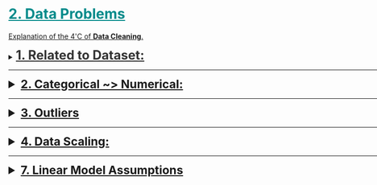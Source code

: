 <h1 style='color:darkcyan;text-decoration:underline'>2. Data Problems</h1>


<div style='width:1000px;margin:auto'>

<p><a href="file:///media/mosaab/Volume/Personal/Development/Courses%20Docs/Data%20Science/0_%20A%20Data%20Science%20Framework%20to%20achieve%2099%20Accuracy/a-data-science-framework-to-achieve-99-accuracy.html#3.21-The-4-C's-of-Data-Cleaning:-Correcting,-Completing,-Creating,-and-Converting">Explanation of the 4'C of <b>Data Cleaning</b>.</a> </p>
 
 
<details><summary><span style='color:#333;font-size:25px;font-weight:bold;text-decoration:underline'>1. Related to Dataset:</span></summary>
<p>
<details><summary><b>1. Imbalanced Data set:</b></summary>
<p>
<ul>
<li><p><a href="file:///media/mosaab/Volume/Personal/Development/Courses%20Docs/Applied%20ML%20Course/0_Code/11_Classification%20Algorithms%20in%20Real-World%20problems/1_Dealing%20with%20Imbalanced%20Datasets.html"><span style='color:#333333'><b>1. Imbalanced Data set:</b></span></a> </p></li>
<li><p><a href="https://imbalanced-learn.org/en/stable/over_sampling.html"><span style='color:#333333'><b>2. Another way</b> (better)</span></a> </p></li>
</ul>
</p>
</details><details><summary><b>2. Large Dataset:</b></summary>
<p>
<details><summary>Using <b>Chunksize</b> in pd.read_csv()</summary>
<p>
~~~python
df = pd.read_csv('/kaggle/input/train.csv', chunksize=1000)
~~~
</p>
</details>
<details><summary>From<b>CSV</b> To <b>HDF5</b></summary>
<p>
<ul>
<li><a href="https://stackoverflow.com/questions/27203161/convert-large-csv-to-hdf5"><b>After reading csv</b></a> </li>
<li><a href="file:///media/mosaab/Volume/Personal/Development/Courses%20Docs/Kaggle's%20Notebooks/7_From%20Large%20CSV%20to%20small%20HDF5/__notebook__.html"><b>When we can't read the csv</b></a> </li>
</ul>
</p>
</details>
<details><summary>From<b>CSV</b> To <b>npz</b></summary>
<p>
<ul>
<li><a href="https://docs.scipy.org/doc/numpy/reference/generated/numpy.savez_compressed.html#numpy.savez_compressed"><b>np.savez_compressed</b></a> </li>
</ul>
</p>
</details>

<details><summary>From<b>CSV</b> To <b>pyarray</b></summary>
<p>
<ul>
<li><a href="https://github.com/Far0n/kaggletils/blob/7819a26973a25990f479e7b7f01f40de31a64b34/kaggletils/utils/data.py#L20"><b>Credits [Github]</b></a> </li>
</ul>
~~~python
def csv_to_pyarray(csv_in, file_out=None, array_name=None, enquote_elements=True, header=None, wrap=50):
    csv_filename, csv_file_extension = os.path.splitext(csv_in)
    csv_basename = ntpath.basename(csv_in).replace(csv_file_extension, '')
    file_out = file_out or csv_in.replace(csv_file_extension, '.py')
    array_name = array_name or csv_basename

    data = np.array(pd.read_csv(csv_in, header=header)).ravel()
    pyarray = '{0} = ['.format(array_name)
    length = 0
    for i, x in enumerate(data):
        length += len(str(x))
        if length > wrap:
            pyarray = "{0}{1}".format(pyarray, '\n')
            length = 0
        pyarray = "{0}'{1}', ".format(pyarray, x) if enquote_elements else "{0}{1}, ".format(pyarray, x)

    pyarray = '{0}]'.format(pyarray.rstrip()[:-1])
    with open(file_out, "w") as text_file:
        text_file.write("{0}".format(pyarray))
~~~
</p>
</details>

<details><summary><b>Reduced size of dataset</b></summary>
<p>
~~~python
from tqdm import tqdm_notebook

def reduce_mem_usage(df):
    start_mem = df.memory_usage().sum() / 1024<b>3
    print('~> Memory usage of dataframe is {:.3f} GB'.format(start_mem))

    for col in tqdm_notebook(df.columns):
        col_type = df[col].dtype
        if col_type != object:
                c_min = df[col].min()
                c_max = df[col].max()
                if str(col_type)[:3] == 'int':
                    if c_min > np.iinfo(np.int8).min and c_max < np.iinfo(np.int8).max:
                        df[col] = df[col].astype(np.int8)
                    elif c_min > np.iinfo(np.uint8).min and c_max < np.iinfo(np.uint8).max:
                        df[col] = df[col].astype(np.uint8)
                    elif c_min > np.iinfo(np.int16).min and c_max < np.iinfo(np.int16).max:
                        df[col] = df[col].astype(np.int16)
                    elif c_min > np.iinfo(np.uint16).min and c_max < np.iinfo(np.uint16).max:
                        df[col] = df[col].astype(np.uint16)
                    elif c_min > np.iinfo(np.int32).min and c_max < np.iinfo(np.int32).max:
                        df[col] = df[col].astype(np.int32)
                    elif c_min > np.iinfo(np.uint32).min and c_max < np.iinfo(np.uint32).max:
                        df[col] = df[col].astype(np.uint32)                    
                    elif c_min > np.iinfo(np.int64).min and c_max < np.iinfo(np.int64).max:
                        df[col] = df[col].astype(np.int64)
                    elif c_min > np.iinfo(np.uint64).min and c_max < np.iinfo(np.uint64).max:
                        df[col] = df[col].astype(np.uint64)
                else:
                    if c_min > np.finfo(np.float16).min and c_max < np.finfo(np.float16).max:
                        df[col] = df[col].astype(np.float16)
                    elif c_min > np.finfo(np.float32).min and c_max < np.finfo(np.float32).max:
                        df[col] = df[col].astype(np.float32)
                    else:
                        df[col] = df[col].astype(np.float64)
        ## Comment this if you have NaN value in this column.
        # else:
            # df[col] = df[col].astype('category')

    end_mem = df.memory_usage().sum() / 1024<b>3
    print('~> Memory usage after optimization is: {:.3f} GB'.format(end_mem))
    print('~> Decreased by {:.1f}%'.format(100 * (start_mem - end_mem) / start_mem))
    print('---'*20)
    return df
~~~
</p>
</details>
</p>
</details>
</p>
</details>

<hr>

<details><summary style='font-size:23px;text-decoration:underline'><b>2. Categorical ~> Numerical:</b></summary>
<p>

<p><a href="file:///media/mosaab/Volume/Personal/Development/Courses%20Docs/Feature%20Engineering%20for%20Machine%20Learning/0_code/Section-03-Variable-Characteristics/03.2-Cardinality.html#Cardinality"><b>Cardinality, How affects Model Performance</b></a> </p>

<p><a href="file:///media/mosaab/Volume/Personal/Development/Courses%20Docs/Feature%20Engineering%20for%20Machine%20Learning/0_code/Section-03-Variable-Characteristics/03.3-Rare-Labels.html#Rare-Labels"><b>Rare Labels</b></a> </p>

<details><summary> <b>1. Response Coding</b> </summary>
<p>
~~~python
## Note: Modify [X_train] to fit your code
## NOTE: Modify the dataframe at the end.
def ResponseCoding(train_df, feature, target, alpha=10):
    feature_count = train_df[feature].value_counts()
    n_classes     = train_df[target].nunique()
    feature_dict  = dict()

    # Compute the Response Coding / Mean Replacement.
    for i, denominator in feature_count.items():
        vec = []
        for k in range(0, n_classes):
            nominator         = len(train_df.loc[(train_df[target]==k) & (train_df[feature]==i)])
            laplace_smoothing = (nominator + alpha)/(denominator+(n_classes*alpha))
            vec.append(laplace_smoothing)
        feature_dict[i] = vec
    return feature_dict, feature_count, n_classes


def assignResponseCoding(df, col_id, feature, feature_dict, feature_count, n_classes):
    feature_final = [[] for i in range(n_classes)]
    for idx, row in df.iterrows():
        for i in range(n_classes):
            if row[feature] in dict(feature_count).keys():
                feature_final[i].append(feature_dict[row[feature]][i])
            else:
                feature_final[i].append(1/n_classes)

    return pd.DataFrame({str(col_id): df[col_id],
                         str(feature)+'_responseCoding_0': feature_final[0],
                         str(feature)+'_responseCoding_1': feature_final[1]})
~~~
~~~python
def add_df(df, df_encoding):
    return df.merge(df_encoding, on='id', how='left')
~~~
~~~python
## Response Coding for [Train] & [Test] dataset
# Note: Specify the features here below to be encoded.
features = ['nom_5', 'nom_6', 'nom_7', 'nom_8', 'nom_9']
nom_responseCoding_train = pd.DataFrame({'id': train.id})
nom_responseCoding_test = pd.DataFrame({'id': test.id})

for col in features:
    print(f'~> ResponseCoding for {bg(col+str("..."), "s", "green")}')
    feature_dict, feature_count, n_classes = ResponseCoding(train, 'nom_5', 'target')
   
    print(f'- Assigning {bg("Train", "s")}')
    temp_train = assignResponseCoding(train, 'id', col, feature_dict, feature_count, n_classes)
    nom_responseCoding_train = add_df(nom_responseCoding_train, temp_train)
    
    print(f'- Assigning {bg("Test", "s")}')
    temp_test = assignResponseCoding(test, 'id', col, feature_dict, feature_count, n_classes)
    nom_responseCoding_test = add_df(nom_responseCoding_test, temp_test)
~~~
</p>
</details>

<details><summary><b>2.1 One-Hot Encoding (Nominal)</b> </summary>
<p>
~~~

from sklearn.preprocessing import LabelEncoder
le = LabelEncoder()
for col in df_copy.columns:
    df_copy[col] = le.fit_transform(df_copy[col])
~~~ 
</p>
</details>


<details><summary><b>2.2 One-Hot Encoding (Ordinal)</b></summary>
<p style="margin: 0">
<p><a href="https://www.kaggle.com/jemseow/machine-learning-to-predict-app-ratings">See <b>Code</b> in Kaggle</a> </p>

~~~python
#Cleaning of content rating classification
RatingL = df['Content Rating'].unique()
RatingDict = {}

for i in range(len(RatingL)):
    RatingDict[RatingL[i]] = i
   
df['Content Rating'] = df['Content Rating'].map(RatingDict).astype(int)
~~~
</p>
</details>



<details><summary><b>2.3 Dummy</b> Variables</summary>
<p style="margin: 0">
<p><a href="file:///media/mosaab/Volume/Personal/Development/Courses%20Docs/Data%20Science/11_Decision%20Tree,%20Random%20Forest/2_Decision%20Trees%20and%20Random%20Forest%20Project-Mosaab.html#Get-Dummy-Variable">Dummy Variable in Action</a> </p>

~~~python
# Always remove one column of the dummy variables.
cat_feats = ['Categorical Column name']

final_data = pd.get_dummies(whole_dataset, columns=cat_feats, drop_first=True)
~~~

~~~python
# Select all the categorical variables then get the dummy variables out of them
cat_vars = df.select_dtypes(include=['object']).copy().columns
for var in cat_vars:
	# For each cat add dummy var, drop original column
	df = pd.concat([df.drop(var, axis=1), pd.get_dummies(df[var], prefix=var, prefix_sep='_', drop_first=True, dummy_na=dummy_na)], axis=1)
~~~

<h4>We can make the dummy variables sparse in order to make it fit into memory, then convert it back to form which suitable for models to handle.</h4>
<h4>Note: (.sparse.to_coo().tocsr()) is responsible to make it suitable for models to handle.</h4>
~~~python
X_comb_onehot = pd.get_dummies(pd.concat([X_train, X_test]), sparse=True, columns=X_train.columns)
X_train_sparse = X_comb_onehot.loc[y_train.index].sparse.to_coo().tocsr()
X_test_sparse = X_comb_onehot.drop(index=y_train.index).sparse.to_coo().tocsr()

lr_params = dict(solver="lbfgs", C=0.2, max_iter=5000, random_state=0)
models = [LogisticRegression(**lr_params).fit(X_train_sparse[t], y_train[t])
          for t, _ in KFold(5, random_state=0).split(X_train_sparse)]
~~~
</p>
</details>

<details><summary>From <b>One-Hot Encoding</b> To <b>Ordinal</b></summary>
<p>
~~~
ind['inst'] = np.argmax(np.array(ind[[c for c in ind if c.startswith('instl')]]), axis = 1)
~~~ 
</p>
</details>

<details><summary><b>3. Label Encoder</b></summary>
<p style="margin: 0">
~~~python
df[col] = df[col].factorize()[0]
~~~
~~~python
# Create a label encoder object
le = LabelEncoder()
le_count = 0

# Iterate through the columns
for col in app_train:
    if app_train[col].dtype == 'object':
        # If 2 or fewer unique categories
        if len(list(app_train[col].unique())) <= 2:
            # Train on the training data
            le.fit(app_train[col])
            # Transform both training and testing data
            app_train[col] = le.transform(app_train[col])
            app_test[col] = le.transform(app_test[col])
            
            # Keep track of how many columns were label encoded
            le_count += 1
            
print('%d columns were label encoded.' % le_count)
~~~
<h4> 2. A Better Version</h4>
~~~python
from tqdm import tqdm_notebook

cat_columns = [col for col in train.columns if col not in ['id', 'target', 'dataset_type']]
for col in tqdm_notebook(cat_columns):
    le = LabelEncoder()
    le.fit(list(train[col].astype(str).values) + list(test[col].astype(str).values))
    train[col] = le.transform(list(train[col].astype(str).values))
    test[col] = le.transform(list(test[col].astype(str).values))   
~~~
</p>
</details>

<details><summary> <b>4. Thermometer Encoding [Ordinal]</b></summary>
<p>
<p><a href="https://www.kaggle.com/superant/oh-my-cat"><b>Credits</b></a> </p>
<h4>Note:</h4>
<p class='alert alert-info'>&nbsp;&nbsp;&nbsp;&nbsp;You can encode ordinal data using the thermometer trick. If there are 𝑁 possible values for the variable, then you map each value to a 𝑁-vector, where you put a 1 in the position that matches the value of the variable and all subsequent position.
<br><br>
&nbsp;&nbsp;&nbsp;&nbsp;For instance: first place ↦(1,1,1), second place ↦(0,1,1), third place ↦(0,0,1).</p>

<h4>1. Build the Class.</h4>
~~~python
from sklearn.base import TransformerMixin
from itertools import repeat
import scipy


class ThermometerEncoder(TransformerMixin):
    """
    Assumes all values are known at fit
    """
    def __init__(self, sort_key=None):
        self.sort_key = sort_key
        self.value_map_ = None
    
    def fit(self, X, y=None):
        self.value_map_ = {val: i for i, val in enumerate(sorted(X.unique(), key=self.sort_key))}
        return self
    
    def transform(self, X, y=None):
        values = X.map(self.value_map_)
        
        possible_values = sorted(self.value_map_.values())
        
        idx1 = []
        idx2 = []
        
        all_indices = np.arange(len(X))
        
        for idx, val in enumerate(possible_values[:-1]):
            new_idxs = all_indices[values > val]
            idx1.extend(new_idxs)
            idx2.extend(repeat(idx, len(new_idxs)))
            
        result = scipy.sparse.coo_matrix(([1] * len(idx1), (idx1, idx2)), shape=(len(X), len(possible_values)), dtype="int8")
            
        return result
~~~

<h4>2. How to use</h4>
~~~python
thermos=[]
for col in ["ord_1", "ord_2", "ord_3", "ord_4", "ord_5a", "day", "month"]:
    if col=="ord_1":
        sort_key=['Novice', 'Contributor', 'Expert', 'Master', 'Grandmaster'].index
    elif col=="ord_2":
        sort_key=['Freezing', 'Cold', 'Warm', 'Hot', 'Boiling Hot', 'Lava Hot'].index
    elif col in ["ord_3", "ord_4", "ord_5a"]:
        sort_key=str
    elif col in ["day", "month"]:
        sort_key=int
    else:
        raise ValueError(col)
    
    enc=ThermometerEncoder(sort_key=sort_key)
    thermos.append(enc.fit_transform(X[col]))
~~~

~~~python
# convert all coo_matrix to csr matrix in order to make the models be able to train
ohc=scipy.sparse.hstack([ohc1] + thermos).tocsr()
~~~

<h4>3. Another trial: Returns dataframe</h4>
<p><a href="https://stackoverflow.com/questions/49080613/numpy-thermometer-encoding/49081131#49081131"><b>Credits</b></a> </p>
~~~python
def ThemometerEncoder(df, ord_cols):
    enc_cols = []
    df_enc   = pd.DataFrame()

    for col in tqdm(ord_cols):
        enc_cols = []

        # Thermometer Encoder Step ~> 5 == [1, 1, 1, 1, 1, 0, 0, 0]
        result = ((sorted(df[col].unique()) < np.array(df[col])\
                               .reshape(-1, 1))\
                               .astype('int8'))

        for val in sorted(df[col].unique()):
            enc_cols.append(f'thermo_{col}_{val}')

        df_enc = pd.concat([df_enc, 
                            pd.DataFrame(result, columns=enc_cols)],
                            axis=1)
    return df_enc
~~~
</p>
</details>

<details><summary> <b>5. Feature Hashing</b></summary>
<p>
<h4> Using FeatureHasher (Multiple Columns)</h4>
~~~python
from sklearn.feature_extraction import FeatureHasher

X_train_hash=X.copy()
for c in X.columns:
    X_train_hash[c]=X[c].astype('str')
    
hashing=FeatureHasher(input_type='string')
train=hashing.transform(X_train_hash.values)

print('train data set has got {} rows and {} columns'.format(train.shape[0],train.shape[1]))
<h4><h4># Result <h4><h4><h4>
train data set has got 300000 rows and 1048576 columns
~~~

<h4> Using Hash Function (One Column)</h4>
~~~python
for col in high_card_feats:
    enc_nom_1 = train[col].value_counts(normalize=True)
    train[f'freq_{col}'] = train[col].apply(lambda x: enc_nom_1[x])
~~~
</p>
</details>


<details><summary> <b>6. Encoding with dataset statistics</b></summary>
<p>
~~~python
## The easiest way to do it is replace every category with the number of times that we saw it in the dataset. 

X_train_stat=X.copy()
for c in X_train_stat.columns:
    if(X_train_stat[c].dtype=='object'):
        X_train_stat[c]=X_train_stat[c].astype('category')
        counts=X_train_stat[c].value_counts()
        counts=counts.sort_index()
        counts=counts.fillna(0)
        counts += np.random.rand(len(counts))/1000
        X_train_stat[c].cat.categories=counts
~~~
</p>
</details>


<details><summary> <b>7. Encoding Cyclic Features (Day, Month, ...)</b></summary>
<p>
~~~python
X_train_cyclic=X.copy()
columns=['day','month']
for col in columns:
    X_train_cyclic[col+'_sin']=np.sin((2*np.pi*X_train_cyclic[col])/max(X_train_cyclic[col]))
    X_train_cyclic[col+'_cos']=np.cos((2*np.pi*X_train_cyclic[col])/max(X_train_cyclic[col]))
X_train_cyclic=X_train_cyclic.drop(columns,axis=1)
~~~
</p>
</details>

<details><summary> <b>8. Target</b> Encoding</summary>
<p>
<ul>
<li><p><a href="file:///media/mosaab/Volume/Personal/Development/Courses%20Docs/How%20to%20win%20a%20Data%20Science%20Competition/Week%203/mean_encoding_week_3.html#Mean-encodings-without-regularization"><b>1. Mean Encoding Without Regularization</b></a> </p></li>

<li><p><a href="file:///media/mosaab/Volume/Personal/Development/Courses%20Docs/How%20to%20win%20a%20Data%20Science%20Competition/Week%203/mean_encoding_week_3.html#1.-KFold-scheme"><b>2. Using KFold Scheme</b></a> </p></li>

<li><p><a href="file:///media/mosaab/Volume/Personal/Development/Courses%20Docs/How%20to%20win%20a%20Data%20Science%20Competition/Week%203/mean_encoding_week_3.html#2.-Leave-one-out-scheme"><b>3. Leave-One-Out Scheme</b></a> </p></li>

<li><p><a href="file:///media/mosaab/Volume/Personal/Development/Courses%20Docs/How%20to%20win%20a%20Data%20Science%20Competition/Week%203/mean_encoding_week_3.html#3.-Smoothing"><b>4. With Smoothing</b></a> </p></li>

<li><p><p><a href="file:///media/mosaab/Volume/Personal/Development/Courses%20Docs/How%20to%20win%20a%20Data%20Science%20Competition/Week%203/mean_encoding_week_3.html#4.-Expanding-mean-scheme"><b>5. Expanding Mean Scheme</b></a> </p></p></li>
</ul>

<details><summary> <b>8.1 Target Encoding (similar to Response Coding)</b></summary>
<p>
<blockquote>
  <p><b>NOTE</b>: Target-based encoding is numerization of categorical variables via target. In this method, we replace the categorical variable with just one new numerical variable and replace each category of the categorical variable with its corresponding probability of the target (if categorical) or average of the target (if numerical). The main drawbacks of this method are its dependency to the distribution of the target, and its lower predictability power compare to the binary encoding method.</p>
</blockquote>
~~~python
X_target=df_train.copy()
X_target['day']=X_target['day'].astype('object')
X_target['month']=X_target['month'].astype('object')
for col in X_target.columns:
    if (X_target[col].dtype=='object'):
        target= dict ( X_target.groupby(col)['target'].agg('sum')/X_target.groupby(col)['target'].agg('count'))
        X_target[col]=X_target[col].replace(target).values
~~~

<h4>2. Another way of doing so</h4>
~~~python
'''
     Differently to `.target.mean()` function `transform` 
   will return a dataframe with an index like in `all_data`.
   Basically this single line of code is equivalent to the first two lines from of Method 1.
'''
all_data['item_target_enc'] = all_data.groupby('item_id')['target'].transform('mean')
~~~
</p>
</details>

</p>
</details>

<details><summary> <b>8.2 Target Encoding with smoothing</b></summary>
<p>

<p><a href="https://www.kaggle.com/delafields/a-thorough-guide-on-categorical-feature-encoding"><b>Credits</b></a> </p>
~~~python
def encode_target_smooth(data, target, categ_variables, smooth):
    """    
    Apply target encoding with smoothing.
    
    Parameters
    ----------
    data: pd.DataFrame
    target: str, dependent variable
    categ_variables: list of str, variables to encode
    smooth: int, number of observations to weigh global average with
    
    Returns
    --------
    encoded_dataset: pd.DataFrame
    code_map: dict, mapping to be used on validation/test datasets 
    defaul_map: dict, mapping to replace previously unseen values with
    """
    train_target = data.copy()
    code_map = dict()    # stores mapping between original and encoded values
    default_map = dict() # stores global average of each variable
    
    for col in categ_variables:
        prior = data[target].mean()
        n = data.groupby(col).size()
        mu = data.groupby(col)[target].mean()
        mu_smoothed = (n * mu + smooth + prior) / (n + smooth)
        
        train_target.loc[:, col] = train_target[col].map(mu_smoothed)
        code_map[col] = mu_smoothed
        default_map[col] = prior
    return train_target, code_map, default_map
~~~

~~~python
# additive smoothing
train_target_smooth, target_map, default_map = encode_target_smooth(df_train, 'target', hc_nom_columns, 500)
test_target_smooth = df_train.copy()
for col in hc_nom_columns:
    encoded_col = test_target_smooth[col].map(target_map[col])
    mean_encoded = pd.DataFrame({f'{col}_mean_enc': encoded_col})
    df_train = pd.concat([df_train, mean_encoded], axis=1)
    
df_train.filter(regex='nom_[5-9]_mean_enc').head()
~~~
</p>
</details>

<details><summary><b>10. Encoding [Ordinal] Features</b></summary>
<p>

~~~python
# Importing categorical options of pandas
from pandas.api.types import CategoricalDtype 

# seting the orders of our ordinal features
ord_1 = CategoricalDtype(categories=['Novice', 'Contributor','Expert', 
                                     'Master', 'Grandmaster'], ordered=True)
ord_2 = CategoricalDtype(categories=['Freezing', 'Cold', 'Warm', 'Hot',
                                     'Boiling Hot', 'Lava Hot'], ordered=True)
ord_3 = CategoricalDtype(categories=['a', 'b', 'c', 'd', 'e', 'f', 'g',
                                     'h', 'i', 'j', 'k', 'l', 'm', 'n', 'o'], ordered=True)
ord_4 = CategoricalDtype(categories=['A', 'B', 'C', 'D', 'E', 'F', 'G', 'H', 'I',
                                     'J', 'K', 'L', 'M', 'N', 'O', 'P', 'Q', 'R',
                                     'S', 'T', 'U', 'V', 'W', 'X', 'Y', 'Z'], ordered=True)
~~~

~~~python
# Transforming ordinal Features
df_train.ord_1 = df_train.ord_1.astype(ord_1)
df_train.ord_2 = df_train.ord_2.astype(ord_2)
df_train.ord_3 = df_train.ord_3.astype(ord_3)
df_train.ord_4 = df_train.ord_4.astype(ord_4)

# test dataset
df_test.ord_1 = df_test.ord_1.astype(ord_1)
df_test.ord_2 = df_test.ord_2.astype(ord_2)
df_test.ord_3 = df_test.ord_3.astype(ord_3)
df_test.ord_4 = df_test.ord_4.astype(ord_4)
~~~
</p>
</details>

<details><summary><b>11. Encoding</b> using <b>ASCII Code</b> (Ordinal Features)</summary>
<p>

~~~python
### Credit of this features to: 
## https://www.kaggle.com/gogo827jz/catboost-baseline-with-feature-importance

import string

# Then encode 'ord_5' using ACSII values

# Option 1: Add up the indices of two letters in string.ascii_letters
df_train['ord_5_oe_add'] = df_train['ord_5'].apply(lambda x:sum([(string.ascii_letters.find(letter)+1) for letter in x]))
df_test['ord_5_oe_add'] = df_test['ord_5'].apply(lambda x:sum([(string.ascii_letters.find(letter)+1) for letter in x]))

# Option 2: Join the indices of two letters in string.ascii_letters
df_train['ord_5_oe_join'] = df_train['ord_5'].apply(lambda x:float(''.join(str(string.ascii_letters.find(letter)+1) for letter in x)))
df_test['ord_5_oe_join'] = df_test['ord_5'].apply(lambda x:float(''.join(str(string.ascii_letters.find(letter)+1) for letter in x)))

# Option 3: Split 'ord_5' into two new columns using the indices of two letters in string.ascii_letters, separately
df_train['ord_5_oe1'] = df_train['ord_5'].apply(lambda x:(string.ascii_letters.find(x[0])+1))
df_test['ord_5_oe1'] = df_test['ord_5'].apply(lambda x:(string.ascii_letters.find(x[0])+1))

df_train['ord_5_oe2'] = df_train['ord_5'].apply(lambda x:(string.ascii_letters.find(x[1])+1))
df_test['ord_5_oe2'] = df_test['ord_5'].apply(lambda x:(string.ascii_letters.find(x[1])+1))

for col in ['ord_5_oe1', 'ord_5_oe2', 'ord_5_oe_add', 'ord_5_oe_join']:
    df_train[col]= df_train[col].astype('float64')
    df_test[col]= df_test[col].astype('float64')
~~~

~~~python
train[['ord_5', 'ord_5_oe_add', 'ord_5_oe_join', 'ord_5_oe1', 'ord_5_oe2']].head()
~~~
</p>
</details>

<details><summary> <b>12. Frequency Encoding</b></summary>
<p>
~~~python
for col in high_card_feats:
    enc_nom_1 = train[col].value_counts(normalize=True)
    train[f'freq_{col}'] = train[col].apply(lambda x: enc_nom_1[x])
~~~
~~~python
encoding  = df.groupby(col).size()
encoding /= len(df)
df[col]      = df[col].map(encoding)
~~~
</p>
</details>

<details><summary><b>13. Encoding Librariy</b></summary>
<p>
~~~python
from category_encoders.ordinal import OrdinalEncoder
from category_encoders.woe import WOEEncoder
from category_encoders.target_encoder import TargetEncoder
from category_encoders.sum_coding import SumEncoder
from category_encoders.m_estimate import MEstimateEncoder
from category_encoders.backward_difference import BackwardDifferenceEncoder
from category_encoders.leave_one_out import LeaveOneOutEncoder
from category_encoders.helmert import HelmertEncoder
from category_encoders.cat_boost import CatBoostEncoder
from category_encoders.james_stein import JamesSteinEncoder
from category_encoders.one_hot import OneHotEncoder
~~~
</p>
</details>


</p>
</details>

<hr>

<details><summary style='font-size:23px;text-decoration:underline'><b>3. Outliers</b></summary>
<p>

<p><a href="https://scikit-learn.org/stable/modules/generated/sklearn.neighbors.LocalOutlierFactor.html"><b>1. Local Outlier Factor</b></a></p>

<p><a href="file:///media/mosaab/Volume/Personal/Development/Courses%20Docs/Feature%20Engineering%20for%20Machine%20Learning/0_code/Section-03-Variable-Characteristics/03.6-Outliers.html#Outliers" style='font-weight:bold'>2. Detecting Outliers for [Normal, Skewed, Extremely Skewed]</a></p>


<details><summary><b>Winsorization</b></summary>
<p>
~~~python
UPPERBOUND, LOWERBOUND = np.percentile(x, [1, 99])
y = np.clip(x, UPPERBOUND, LOWERBOUND)
pd.Series(y).hist(bins=30);
~~~
</p>
</details>

</p>
</details>


<hr>

<details><summary style='font-size:23px;text-decoration:underline'><b>4. Data Scaling:</b></summary><p>



 <details><summary><b>How Scaling Affects Models Performance</b></summary><p>
<p><a href="file:///media/mosaab/Volume/Personal/Development/Courses%20Docs/Feature%20Engineering%20for%20Machine%20Learning/0_code/Section-03-Variable-Characteristics/03.7-Variable-magnitude.html#Variable-magnitude" style='font-weight:bold'>Check this</a> </p>
<p><img src="imgs/20191030-134414.png" alt="" /></p>
</p></details><br>
 
<details><summary><b>1. Normalization</b></summary>
<p>
~~~python
sklearn.preprocessing.MinMaxScaler
~~~
</p>
</details>

 
<details><summary><b>2. Standardization</b></summary>
<p>
~~~python
sklearn.preprocessing.StandardScaler
~~~
</p>
</details>

 
<details><summary><b>3. Rank</b></summary>
<p>
~~~python
scipy.stats.rankdata
~~~
</p>
</details>

 
<details><summary><b>1. Logrithmic & Square Root</b></summary>
<p>
~~~python
np.log(1+x)

np.sqrt(1+x)
~~~
</p>
</details>



</p>
</details>

<hr>

<details><summary style='font-size:23px;text-decoration:underline'><b>5. Missing Values</b></summary><p>

<li><p><a href="file:///media/mosaab/Volume/Personal/Development/Courses%20Docs/Feature%20Engineering%20for%20Machine%20Learning/0_code/Section-03-Variable-Characteristics/03.1-Missing-Data.html#Missing-Data-Mechanisms"><b style='color:#333'>Missing Data Mechanisms</b></a> </p></li>

<details><summary><b>Missing Data Imputing</b></summary><p>


<details><summary><b>Categorical Variables</b></summary><p>
<ul>
<li><p><a href="file:///media/mosaab/Volume/Personal/Development/Courses%20Docs/Feature%20Engineering%20for%20Machine%20Learning/0_code/Section-04-Missing-Data-Imputation/04.01-Complete-Case-Analysis.html#Complete-Case-Analysis"><b style='color:#333'>1. Complete Case Analysis [CCA]</b></a> </p></li>

<li><p><a href="file:///media/mosaab/Volume/Personal/Development/Courses%20Docs/Feature%20Engineering%20for%20Machine%20Learning/0_code/Section-04-Missing-Data-Imputation/04.03-Arbitrary-Value-Imputation.html#Arbitrary-value-imputation"><b style='color:#333'>2. Arbitrary Value Imputation</b> [999/-1 => num]</a> </p></li>

<li><p><a href="file:///media/mosaab/Volume/Personal/Development/Courses%20Docs/Feature%20Engineering%20for%20Machine%20Learning/0_code/Section-04-Missing-Data-Imputation/04.05-Frequent-Category-Imputation.html#Frequent-category-imputation-|-Mode-imputation"><b style='color:#333'>3. Frequent category imputation | Mode imputation</b></a> </p></li>

<li><p><a href="file:///media/mosaab/Volume/Personal/Development/Courses%20Docs/Feature%20Engineering%20for%20Machine%20Learning/0_code/Section-04-Missing-Data-Imputation/04.07-Random-Sample-Imputation.html#Random-Sampling-for-Categorical-Variables"><b style='color:#333'>4. Random sample imputation</b></a> </p></li>

<li><p><a href="file:///media/mosaab/Volume/Personal/Development/Courses%20Docs/Feature%20Engineering%20for%20Machine%20Learning/0_code/Section-04-Missing-Data-Imputation/04.07-Random-Sample-Imputation.html#Random-Sampling-for-Categorical-Variables"><b style='color:#333'>5. Missing Binary Indicator</b></a> </p></li>

</ul>
</p></details>

<details><summary><b>Numerical Variables</b></summary><p>
<ul>
<li><p><a href="file:///media/mosaab/Volume/Personal/Development/Courses%20Docs/Feature%20Engineering%20for%20Machine%20Learning/0_code/Section-04-Missing-Data-Imputation/04.01-Complete-Case-Analysis.html#Complete-Case-Analysis"><b style='color:#333'>1. Complete Case Analysis [CCA]</b></a> </p></li>

<li><p><a href="file:///media/mosaab/Volume/Personal/Development/Courses%20Docs/Feature%20Engineering%20for%20Machine%20Learning/0_code/Section-04-Missing-Data-Imputation/04.06-Missing-Category-Imputation.html#Arbitrary-value-imputation-for-categorical-variables"><b style='color:#333'>2. Arbitrary Value Imputation</b> ['Missing' => cat]</a> </p></li>

<li><p><a href="file:///media/mosaab/Volume/Personal/Development/Courses%20Docs/Feature%20Engineering%20for%20Machine%20Learning/0_code/Section-04-Missing-Data-Imputation/04.02-Mean-Median-Imputation.html#Mean-/-Median-imputation"><b style='color:#333'>3. Mean / Median Imputation</b></a> </p></li>

<li><p><a href="file:///media/mosaab/Volume/Personal/Development/Courses%20Docs/Feature%20Engineering%20for%20Machine%20Learning/0_code/Section-04-Missing-Data-Imputation/04.04-End-Distribution-Imputation.html#End-of-distribution-imputation"><b style='color:#333'>4. End of Distribution Imputation</b></a> </p></li>

<li><p><a href="file:///media/mosaab/Volume/Personal/Development/Courses%20Docs/Feature%20Engineering%20for%20Machine%20Learning/0_code/Section-04-Missing-Data-Imputation/04.05-Frequent-Category-Imputation.html#Frequent-category-imputation-|-Mode-imputation"><b style='color:#333'>5. Frequent category imputation | Mode imputation</b></a> </p></li>

<li><p><a href="file:///media/mosaab/Volume/Personal/Development/Courses%20Docs/Feature%20Engineering%20for%20Machine%20Learning/0_code/Section-04-Missing-Data-Imputation/04.07-Random-Sample-Imputation.html#Random-sample-imputation"><b style='color:#333'>6. Random sample imputation</b></a> </p></li>

<li><p><a href="file:///media/mosaab/Volume/Personal/Development/Courses%20Docs/Feature%20Engineering%20for%20Machine%20Learning/0_code/Section-04-Missing-Data-Imputation/04.07-Random-Sample-Imputation.html#Random-Sampling-for-Categorical-Variables"><b style='color:#333'>7. Missing Binary Indicator</b></a> </p></li>

</ul>

</p></details><br>

<details><summary><b>Misc Techniques</b></summary><p>

<details><summary><b>Table contains # of Missing values & its percentage</b></summary>
<p>
~~~python
# Function to calculate missing values by column# Funct 
def missing_values_table(df):
    # total missing values
    mis_val = df.isnull().sum()
    
    # Percentage of missing values
    mis_val_percent = 100 * df.isnull().sum() / len(df)
    
    # Make a table with results
    mis_val_table_ren_columns = pd.concat([mis_val, mis_val_percent], axis=1, keys=['Missing Values', 'Percent'])
    
    # Rename the columns
    # mis_val_table_ren_columns.rename(columns={0:'Missing Values', 1:'Percent'}, inplace=1)
    
    # Sort the table based on the percentage of missing data
    mis_val_table_ren_columns = mis_val_table_ren_columns[mis_val_table_ren_columns.iloc[:, 1] != 0].sort_values(by=['Percent'], ascending=0).round(1)
    
    # Print some summary information
    print('Your selected dataframe has '+str(df.shape[1])+' Columns.\nThere are '+str(mis_val_table_ren_columns.shape[0])+' Columns that have missing values.')
    
    # Reutrn the dataframe with missing information
    return mis_val_table_ren_columns
        
# Missing values statistics
missing_values = missing_values_table(app_train)
missing_values.head(20)
~~~

<h4>Simple way</h4>
~~~
# alternatively, we can use the mean method after isnull
# to visualise the percentage of
# missing values for each variable

data.isnull().mean()
~~~
</p>
</details>
<details><summary><b>Finding</b> NaN values</summary>
<p>1) <a href="file:///media/mosaab/Volume/Personal/Development/Courses%20Docs/Data%20Science/9_Logistic%20Regression/1_Titanic-Logistic%20Regression.html#Missing-Data">See the <b>Result</b>.</a></p>
<p style="margin: 0">
~~~python
df.isnull().sum()
~~~
~~~python
plt.figure(figsize=(12, 8))
sns.heatmap(train.isnull(), cmap='viridis', yticklabels=False, cbar=False)
~~~
</p>
</details>

<details><summary><b>Fill out</b> the *missing* data</summary>
<p style="margin: 0">
<p><a href="file:///media/mosaab/Volume/Personal/Development/Courses%20Docs/Data%20Science/10_%20K-Nearest%20Neighbors%20/1_step-by-step-diabetes-classification-knn-detailed.html#Skewness">Explanation for when to choose <b>Mean</b>, <b>Median</b>, or <b>Mode</b> to fill out the missing data.</a></p>
~~~python
data['Column Name'].fillna('Text to FIll', inplace=True)

# Replace values (here: from -1 to NaN)
data.Column_name.replace(-1, None, inplace=True)
~~~
</p>
</details>

<details><summary><b>Drop</b> the missing data <b>(skewness)</b></summary>
<p style="margin: 0">

~~~python
# Remove all the rows that contain any number of missing values
data.dropna(axis=0)

# Remove all the columns that contain any number of missing values
data.dropna(axis=1)

# Remove ONLY the rows that each cell in it has no value
data.dropna(how='all', axis=0)

# Drop ONLY the rows with missing values in column 3 or column 1
# Note: The default for `how` is `any`.
data.dropna(how='any', subset=['column 3', 'column 1'], axis=0)
~~~
</p>
</details>

<details><summary><b>Remove</b> missing values with <b>Threshold</b></summary>
<p style="margin: 0">
~~~python
def remove_missing_columns(train, test, threshold = 90):
    # Calculate missing stats for train and test (remember to calculate a percent!)
    train_miss = pd.DataFrame(train.isnull().sum())
    train_miss['percent'] = 100 * train_miss[0] / len(train)
    
    test_miss = pd.DataFrame(test.isnull().sum())
    test_miss['percent'] = 100 * test_miss[0] / len(test)
    
    # list of missing columns for train and test
    missing_train_columns = list(train_miss.index[train_miss['percent'] > threshold])
    missing_test_columns = list(test_miss.index[test_miss['percent'] > threshold])
    
    # Combine the two lists together
    missing_columns = list(set(missing_train_columns + missing_test_columns))
    
    # Print information
    print('There are %d columns with greater than %d%% missing values.' % (len(missing_columns), threshold))
    
    # Drop the missing columns and return
    train = train.drop(columns = missing_columns)
    test = test.drop(columns = missing_columns)
    
    return train, test
~~~
</p>
</details>

<details><summary><b>Add</b> a column containing the number of <b>NaN</b>s for a specific column</summary>
<p style="margin: 0">
~~~python
# NOTE: It treats NaN like a categorical variable, so it creates a column for it.
dummy_cols_df = pd.get_dummies(df['col 1'], dummy_na=True)
~~~
</p>
</details>

<details><summary><b>Sklearn Imputer</b> </summary>
<p style="margin: 0">
~~~python
# Make a new dataframe for polynomial features
poly_features = app_train[['EXT_SOURCE_1', 'EXT_SOURCE_2', 'EXT_SOURCE_3', 'DAYS_BIRTH', 'TARGET']]
poly_features_test = app_test[['EXT_SOURCE_1', 'EXT_SOURCE_2', 'EXT_SOURCE_3', 'DAYS_BIRTH']]

# imputer for handling missing values
from sklearn.preprocessing import Imputer
imputer = Imputer(strategy = 'median')

poly_target = poly_features['TARGET']

poly_features = poly_features.drop(columns = ['TARGET'])

# Need to impute missing values
poly_features = imputer.fit_transform(poly_features)
poly_features_test = imputer.transform(poly_features_test)
~~~
</p>
</details>
</p></details>

</p>
</details>

</p></details>




<hr>

<details><summary style='font-size:23px;text-decoration:underline'><b>6. Multi-Collinearity</b></summary>
<p>

 <details><summary><b>1. Using Variance Inflation Fator</b></summary>
<p><a href="file:///media/mosaab/Volume/Courses/Computer%20Science/Advanced/Machine%20Learning/Udacity/Udacity%20-%20Data%20Scientist%20Nanodegree%20nd025%20v1.0.0/Part%2012-Module%2001-Lesson%2015_Multiple%20Linear%20Regression/17.%20Screencast%20Multicollinearity%20%20VIFs.html">See the <b>video</b></a> </p>
<p>
~~~python
from patsy import dmatrices
from statsmodels.stats.outliers_influence import variance_inflation_factor

def vif(df, target):
    df = df._get_numeric_data() #drop non-numeric cols
    cols = list(df.columns[:30])
    cols.remove(target)
    features = "+".join(cols)
    
    y, X = dmatrices(str(target)+'~'+str(features), df, return_type='dataframe')
    
    vif_df = pd.DataFrame()
    vif_df['Feature']    = X.columns
    vif_df['VIF Factor'] = [variance_inflation_factor(X.values, i) for i in range(X.shape[1])]
    
    return vif_df.round(3).sort_values(by=['VIF Factor'], ascending=False)
~~~
</p>
</details>

 <details><summary><b>2. Using Correlation matrix (pearson)</b></summary>
<p>

 <details><summary><b>2.1 Pearson Correlation</b></summary>
<p>

<p><a href="file:///media/mosaab/Volume/Personal/Development/Courses%20Docs/Kaggle's%20Notebooks/3_Home%20Credit%20Loans/1_Start%20Here:%20A%20Gentle%20Introduction.html#Exterior-Sources">See <b>Notebook</b></a> </p>

~~~python
plt.figure(figsize = (8, 6))

# Heatmap of correlations
sns.heatmap(data_train.corr(), cmap = plt.cm.RdYlBu_r, vmin = -0.25, annot = True, vmax = 0.6, fmt='d')
plt.title('Correlation Heatmap');
~~~

~~~python
# Calculate all correlations in dataframe
corrs = abs(train.corr())
corrs = corrs.sort_values('TARGET', ascending = False)

# Ten most positive correlations
pd.DataFrame(corrs['TARGET'].head(10))
~~~

~~~python
## Remove the colinear variables ###
# Set the threshold
threshold = 0.8

# Empty dictionary to hold correlated variables
above_threshold_vars = {}

# For each column, record the variables that are above the threshold
for col in corrs:
    above_threshold_vars[col] = list(corrs.index[corrs[col] > threshold])

# Track columns to remove and columns already examined
cols_to_remove = []
cols_seen = []
cols_to_remove_pair = []

# Iterate through columns and correlated columns
for key, value in above_threshold_vars.items():
    # Keep track of columns already examined
    cols_seen.append(key)
    for x in value:
        if x == key:
            next
        else:
            # Only want to remove one in a pair
            if x not in cols_seen:
                cols_to_remove.append(x)
                cols_to_remove_pair.append(key)
            
cols_to_remove = list(set(cols_to_remove))
print('Number of columns to remove: ', len(cols_to_remove))

# remove the variables
train_corrs_removed = train.drop(columns = cols_to_remove)
test_corrs_removed = test.drop(columns = cols_to_remove)

print('Training Corrs Removed Shape: ', train_corrs_removed.shape)
print('Testing Corrs Removed Shape: ', test_corrs_removed.shape)
~~~
</p>
</details>

 <details><summary><b>2.2 Spearman Correlation</b></summary>
<p>
<p><a href="file:///media/mosaab/Volume/Personal/Development/Courses%20Docs/Kaggle's%20Notebooks/5_Cargo%20Rican%20HouseHold/1_Costa%20Rican%20Household%20Poverty%20Level%20Prediction.html"><b>Notebook</b></a> </p>

<h4> 1. Compute Spearman & P-value</h4>
~~~python
import warnings
warnings.filterwarnings('ignore', category = RuntimeWarning)

feats = []
scorr = []
pvalues = []

# Iterate through each column
for c in heads:
    # Only valid for numbers
    if heads[c].dtype != 'object':
        feats.append(c)
        
        # Calculate spearman correlation
        scorr.append(spearmanr(train_heads[c], train_heads['Target']).correlation)
        pvalues.append(spearmanr(train_heads[c], train_heads['Target']).pvalue)

scorrs = pd.DataFrame({'feature': feats, 'scorr': scorr, 'pvalue': pvalues}).sort_values('scorr')

print('Most negative Spearman correlations:')
print(scorrs.head())
print('\nMost positive Spearman correlations:')
print(scorrs.dropna().tail())
~~~

<h4> 2. Calculate differences b/w spearman and pearson</h4>
~~~python
corrs = pcorrs.merge(scorrs, on = 'feature')
corrs['diff'] = corrs['pcorr'] - corrs['scorr']

corrs.sort_values('diff').head()
~~~
</p>
</details>

 <details><summary>2.2 Find <b>Correlation</b> b/w every 2 features</summary>
<p>
~~~python
correlations = train_df[features].corr().abs().unstack().sort_values(kind="quicksort").reset_index()
correlations = correlations[correlations['level_0'] != correlations['level_1']]
correlations.head(10)
~~~
</p></details>
</p></details>
</p></details>

<hr>

<details><summary style='font-size:23px;text-decoration:underline'><b>7. Linear Model Assumptions</b></summary><p>
<p><a href="file:///media/mosaab/Volume/Personal/Development/Courses%20Docs/Feature%20Engineering%20for%20Machine%20Learning/0_code/Section-03-Variable-Characteristics/03.4-Linear-Model-Assumptions.html#Linear-Model-Assumptions"><b>Notebook [MUST READ]</b></a> </p>
<ul>
<li>There is a <b>linear</b> relationship between X and the outcome Y</li>
<li>The independent variables X are <b>normally</b> distributed</li>
<li>There is no or little <b>co-linearity</b> among the independent variables</li>
<li><b>Homoscedasticity</b> (homogeneity of variance)</li>
</ul>
</p></details>

</div>



























